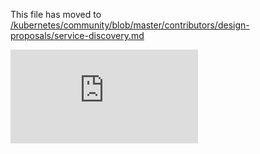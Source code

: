 This file has moved to [/kubernetes/community/blob/master/contributors/design-proposals/service-discovery.md](https://github.com/kubernetes/community/blob/master/contributors/design-proposals/service-discovery.md)


<!-- BEGIN MUNGE: GENERATED_ANALYTICS -->
[![Analytics](https://kubernetes-site.appspot.com/UA-36037335-10/GitHub/docs/proposals/service-discovery.md?pixel)]()
<!-- END MUNGE: GENERATED_ANALYTICS -->
